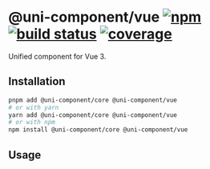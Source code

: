 # @uni-component/vue [![npm](https://badgen.net/npm/v/@uni-component/vue)](https://www.npmjs.com/package/@uni-component/vue) [![build status](https://github.com/dolymood/uni-component/workflows/test/badge.svg)](https://github.com/dolymood/uni-component/actions/workflows/test.yml) [![coverage](https://badgen.net/codecov/c/github/dolymood/uni-component)](https://codecov.io/github/dolymood/uni-component)

Unified component for Vue 3.

## Installation

```bash
pnpm add @uni-component/core @uni-component/vue
# or with yarn
yarn add @uni-component/core @uni-component/vue
# or with npm
npm install @uni-component/core @uni-component/vue
```

## Usage

